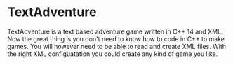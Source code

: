 # TextAdventure

TextAdventure is a text based adventure game written in C++ 14 and XML. Now the great thing is you don't need to know how to code in C++ to make games. You will however need to be able to read and create XML files. With the right XML configuatation you could create any kind of game you like.